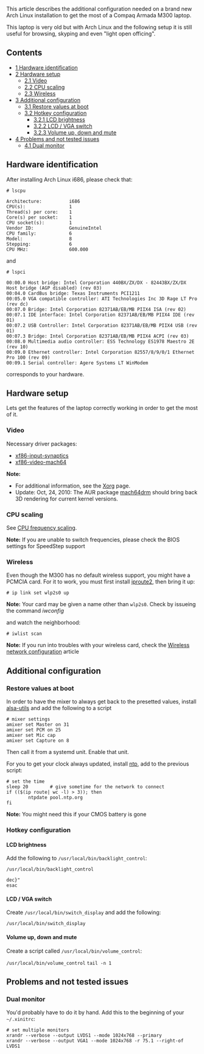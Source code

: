 This article describes the additional configuration needed on a brand new Arch Linux installation to get the most of a Compaq Armada M300 laptop.

This laptop is very old but with Arch Linux and the following setup it is still useful for browsing, skyping and even "light open officing".

## Contents

*   [1 Hardware identification](#Hardware_identification)
*   [2 Hardware setup](#Hardware_setup)
    *   [2.1 Video](#Video)
    *   [2.2 CPU scaling](#CPU_scaling)
    *   [2.3 Wireless](#Wireless)
*   [3 Additional configuration](#Additional_configuration)
    *   [3.1 Restore values at boot](#Restore_values_at_boot)
    *   [3.2 Hotkey configuration](#Hotkey_configuration)
        *   [3.2.1 LCD brightness](#LCD_brightness)
        *   [3.2.2 LCD / VGA switch](#LCD_.2F_VGA_switch)
        *   [3.2.3 Volume up, down and mute](#Volume_up.2C_down_and_mute)
*   [4 Problems and not tested issues](#Problems_and_not_tested_issues)
    *   [4.1 Dual monitor](#Dual_monitor)

## Hardware identification

After installing Arch Linux i686, please check that:

 `# lscpu` 
```
Architecture:          i686
CPU(s):                1
Thread(s) per core:    1
Core(s) per socket:    1
CPU socket(s):         1
Vendor ID:             GenuineIntel
CPU family:            6
Model:                 8
Stepping:              6
CPU MHz:               600.000

```

and

 `# lspci` 
```
00:00.0 Host bridge: Intel Corporation 440BX/ZX/DX - 82443BX/ZX/DX Host bridge (AGP disabled) (rev 03)
00:04.0 CardBus bridge: Texas Instruments PCI1211
00:05.0 VGA compatible controller: ATI Technologies Inc 3D Rage LT Pro (rev dc)
00:07.0 Bridge: Intel Corporation 82371AB/EB/MB PIIX4 ISA (rev 02)
00:07.1 IDE interface: Intel Corporation 82371AB/EB/MB PIIX4 IDE (rev 01)
00:07.2 USB Controller: Intel Corporation 82371AB/EB/MB PIIX4 USB (rev 01)
00:07.3 Bridge: Intel Corporation 82371AB/EB/MB PIIX4 ACPI (rev 03)
00:08.0 Multimedia audio controller: ESS Technology ES1978 Maestro 2E (rev 10)
00:09.0 Ethernet controller: Intel Corporation 82557/8/9/0/1 Ethernet Pro 100 (rev 09)
00:09.1 Serial controller: Agere Systems LT WinModem

```

corresponds to your hardware.

## Hardware setup

Lets get the features of the laptop correctly working in order to get the most of it.

### Video

Necessary driver packages:

*   [xf86-input-synaptics](https://www.archlinux.org/packages/?name=xf86-input-synaptics)
*   [xf86-video-mach64](https://www.archlinux.org/packages/?name=xf86-video-mach64)

**Note:**

*   For additional information, see the [Xorg](/index.php/Xorg "Xorg") page.
*   Update: Oct, 24, 2010: The AUR package [mach64drm](https://aur.archlinux.org/packages/mach64drm/) should bring back 3D rendering for current kernel versions.

### CPU scaling

See [CPU frequency scaling](/index.php/CPU_frequency_scaling "CPU frequency scaling").

**Note:** If you are unable to switch frequencies, please check the BIOS settings for SpeedStep support

### Wireless

Even though the M300 has no default wireless support, you might have a PCMCIA card. For it to work, you must first install [iproute2](https://www.archlinux.org/packages/?name=iproute2), then bring it up:

```
# ip link set wlp2s0 up

```

**Note:** Your card may be given a name other than `wlp2s0`. Check by issueing the command *iwconfig*

and watch the neighborhood:

```
# iwlist scan

```

**Note:** If you run into troubles with your wireless card, check the [Wireless network configuration](/index.php/Wireless_network_configuration "Wireless network configuration") article

## Additional configuration

### Restore values at boot

In order to have the mixer to always get back to the presetted values, install [alsa-utils](https://www.archlinux.org/packages/?name=alsa-utils) and add the following to a script

```
# mixer settings
amixer set Master on 31
amixer set PCM on 25
amixer set Mic cap
amixer set Capture on 8

```

Then call it from a systemd unit. Enable that unit.

For you to get your clock always updated, install [ntp](https://www.archlinux.org/packages/?name=ntp), add to the previous script:

```
# set the time
sleep 20        # give sometime for the network to connect
if (($(ip route| wc -l) > 3)); then
        ntpdate pool.ntp.org
fi

```

**Note:** You might need this if your CMOS battery is gone

### Hotkey configuration

#### LCD brightness

Add the following to `/usr/local/bin/backlight_control`:

 `/usr/local/bin/backlight_control` 
```
dec}"
esac

```

#### LCD / VGA switch

Create `/usr/local/bin/switch_display` and add the following:

 `/usr/local/bin/switch_display` 

#### Volume up, down and mute

Create a script called `/usr/local/bin/volume_control`:

 `/usr/local/bin/volume_control`  ` tail -n 1 ` 

## Problems and not tested issues

### Dual monitor

You'd probably have to do it by hand. Add this to the beginning of your `~/.xinitrc`:

```
# set multiple monitors
xrandr --verbose --output LVDS1 --mode 1024x768 --primary
xrandr --verbose --output VGA1 --mode 1024x768 -r 75.1 --right-of LVDS1

```